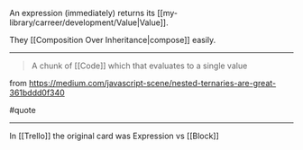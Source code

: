 An expression (immediately) returns its [[my-library/carreer/development/Value|Value]].

They [[Composition Over Inheritance|compose]] easily.

---

> A chunk of [[Code]] which that evaluates to a single value

from https://medium.com/javascript-scene/nested-ternaries-are-great-361bddd0f340

#quote

---

In [[Trello]] the original card was Expression vs [[Block]]

